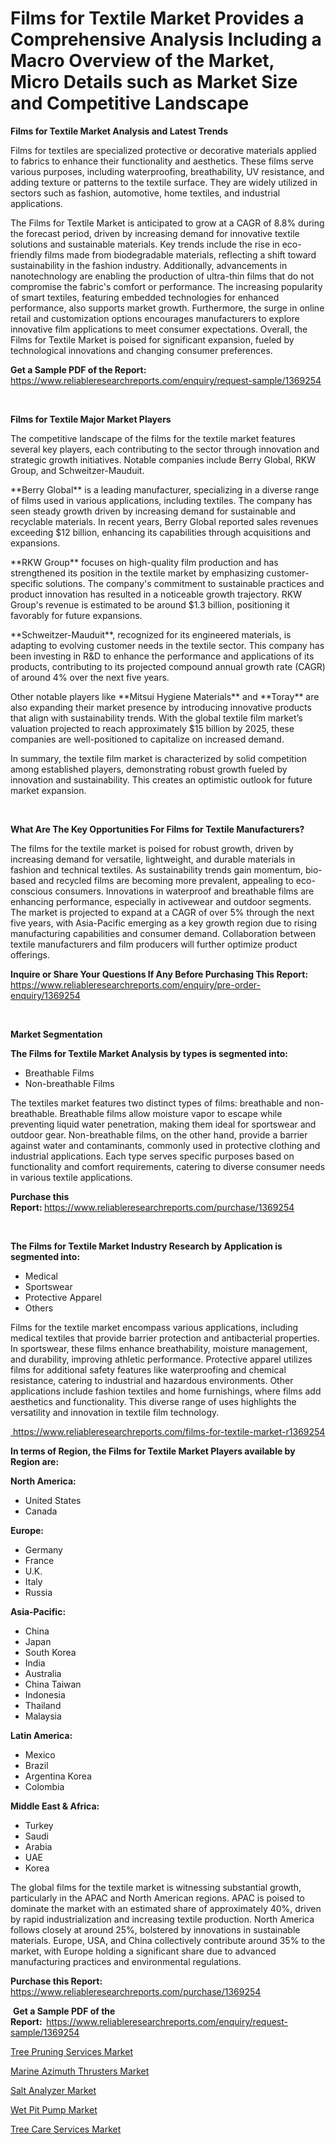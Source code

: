 <p><h1>Films for Textile Market Provides a Comprehensive Analysis Including a Macro Overview of the Market, Micro Details such as Market Size and Competitive Landscape</h1></p><p><strong>Films for Textile Market Analysis and Latest Trends</strong></p>
<p><p>Films for textiles are specialized protective or decorative materials applied to fabrics to enhance their functionality and aesthetics. These films serve various purposes, including waterproofing, breathability, UV resistance, and adding texture or patterns to the textile surface. They are widely utilized in sectors such as fashion, automotive, home textiles, and industrial applications. </p><p>The Films for Textile Market is anticipated to grow at a CAGR of 8.8% during the forecast period, driven by increasing demand for innovative textile solutions and sustainable materials. Key trends include the rise in eco-friendly films made from biodegradable materials, reflecting a shift toward sustainability in the fashion industry. Additionally, advancements in nanotechnology are enabling the production of ultra-thin films that do not compromise the fabric's comfort or performance. The increasing popularity of smart textiles, featuring embedded technologies for enhanced performance, also supports market growth. Furthermore, the surge in online retail and customization options encourages manufacturers to explore innovative film applications to meet consumer expectations. Overall, the Films for Textile Market is poised for significant expansion, fueled by technological innovations and changing consumer preferences.</p></p>
<p><strong>Get a Sample PDF of the Report:&nbsp;</strong> <a href="https://www.reliableresearchreports.com/enquiry/request-sample/1369254?utm_campaign=2641&utm_medium=2&utm_source=Github&utm_content=ia&utm_term=22032025&utm_id=films-for-textile">https://www.reliableresearchreports.com/enquiry/request-sample/1369254</a></p>
<p>&nbsp;</p>
<p><strong>Films for Textile Major Market Players</strong></p>
<p><p>The competitive landscape of the films for the textile market features several key players, each contributing to the sector through innovation and strategic growth initiatives. Notable companies include Berry Global, RKW Group, and Schweitzer-Mauduit.</p><p>**Berry Global** is a leading manufacturer, specializing in a diverse range of films used in various applications, including textiles. The company has seen steady growth driven by increasing demand for sustainable and recyclable materials. In recent years, Berry Global reported sales revenues exceeding $12 billion, enhancing its capabilities through acquisitions and expansions.</p><p>**RKW Group** focuses on high-quality film production and has strengthened its position in the textile market by emphasizing customer-specific solutions. The company's commitment to sustainable practices and product innovation has resulted in a noticeable growth trajectory. RKW Group's revenue is estimated to be around $1.3 billion, positioning it favorably for future expansions.</p><p>**Schweitzer-Mauduit**, recognized for its engineered materials, is adapting to evolving customer needs in the textile sector. This company has been investing in R&D to enhance the performance and applications of its products, contributing to its projected compound annual growth rate (CAGR) of around 4% over the next five years.</p><p>Other notable players like **Mitsui Hygiene Materials** and **Toray** are also expanding their market presence by introducing innovative products that align with sustainability trends. With the global textile film market’s valuation projected to reach approximately $15 billion by 2025, these companies are well-positioned to capitalize on increased demand.</p><p>In summary, the textile film market is characterized by solid competition among established players, demonstrating robust growth fueled by innovation and sustainability. This creates an optimistic outlook for future market expansion.</p></p>
<p>&nbsp;</p>
<p><strong>What Are The Key Opportunities For Films for Textile Manufacturers?</strong></p>
<p><p>The films for the textile market is poised for robust growth, driven by increasing demand for versatile, lightweight, and durable materials in fashion and technical textiles. As sustainability trends gain momentum, bio-based and recycled films are becoming more prevalent, appealing to eco-conscious consumers. Innovations in waterproof and breathable films are enhancing performance, especially in activewear and outdoor segments. The market is projected to expand at a CAGR of over 5% through the next five years, with Asia-Pacific emerging as a key growth region due to rising manufacturing capabilities and consumer demand. Collaboration between textile manufacturers and film producers will further optimize product offerings.</p></p>
<p><strong>Inquire or Share Your Questions If Any Before Purchasing This Report:</strong> <a href="https://www.reliableresearchreports.com/enquiry/pre-order-enquiry/1369254?utm_campaign=2641&utm_medium=2&utm_source=Github&utm_content=ia&utm_term=22032025&utm_id=films-for-textile">https://www.reliableresearchreports.com/enquiry/pre-order-enquiry/1369254</a></p>
<p>&nbsp;</p>
<p><strong>Market Segmentation</strong></p>
<p><strong>The Films for Textile Market Analysis by types is segmented into:</strong></p>
<p><ul><li>Breathable Films</li><li>Non-breathable Films</li></ul></p>
<p><p>The textiles market features two distinct types of films: breathable and non-breathable. Breathable films allow moisture vapor to escape while preventing liquid water penetration, making them ideal for sportswear and outdoor gear. Non-breathable films, on the other hand, provide a barrier against water and contaminants, commonly used in protective clothing and industrial applications. Each type serves specific purposes based on functionality and comfort requirements, catering to diverse consumer needs in various textile applications.</p></p>
<p><strong>Purchase this Report:&nbsp;</strong><a href="https://www.reliableresearchreports.com/purchase/1369254?utm_campaign=2641&utm_medium=2&utm_source=Github&utm_content=ia&utm_term=22032025&utm_id=films-for-textile">https://www.reliableresearchreports.com/purchase/1369254</a></p>
<p>&nbsp;</p>
<p><strong>The Films for Textile Market Industry Research by Application is segmented into:</strong></p>
<p><ul><li>Medical</li><li>Sportswear</li><li>Protective Apparel</li><li>Others</li></ul></p>
<p><p>Films for the textile market encompass various applications, including medical textiles that provide barrier protection and antibacterial properties. In sportswear, these films enhance breathability, moisture management, and durability, improving athletic performance. Protective apparel utilizes films for additional safety features like waterproofing and chemical resistance, catering to industrial and hazardous environments. Other applications include fashion textiles and home furnishings, where films add aesthetics and functionality. This diverse range of uses highlights the versatility and innovation in textile film technology.</p></p>
<p><a href="https://www.reliableresearchreports.com/films-for-textile-market-r1369254?utm_campaign=2641&utm_medium=2&utm_source=Github&utm_content=ia&utm_term=22032025&utm_id=films-for-textile">&nbsp;https://www.reliableresearchreports.com/films-for-textile-market-r1369254</a></p>
<p><strong>In terms of Region, the Films for Textile Market Players available by Region are:</strong></p>
<p>
    <p> <strong> North America: </strong>
        <ul>
            <li>United States</li>
            <li>Canada</li>
        </ul>
        </p> 
    <p> <strong> Europe: </strong>
        <ul>
            <li>Germany</li>
            <li>France</li>
            <li>U.K.</li>
            <li>Italy</li>
            <li>Russia</li>
        </ul>
        </p> 
    <p> <strong> Asia-Pacific: </strong>
        <ul>
            <li>China</li>
            <li>Japan</li>
            <li>South Korea</li>
            <li>India</li>
            <li>Australia</li>
            <li>China Taiwan</li>
            <li>Indonesia</li>
            <li>Thailand</li>
            <li>Malaysia</li>
        </ul>
        </p> 
    <p> <strong> Latin America: </strong>
        <ul>
            <li>Mexico</li>
            <li>Brazil</li>
            <li>Argentina Korea</li>
            <li>Colombia</li>
        </ul>
        </p> 
    <p> <strong> Middle East & Africa: </strong>
        <ul>
            <li>Turkey</li>
            <li>Saudi</li>
            <li>Arabia</li>
            <li>UAE</li>
            <li>Korea</li>
        </ul>
    </p>
    </p>
<p><p>The global films for the textile market is witnessing substantial growth, particularly in the APAC and North American regions. APAC is poised to dominate the market with an estimated share of approximately 40%, driven by rapid industrialization and increasing textile production. North America follows closely at around 25%, bolstered by innovations in sustainable materials. Europe, USA, and China collectively contribute around 35% to the market, with Europe holding a significant share due to advanced manufacturing practices and environmental regulations.</p></p>
<p><strong>Purchase this Report: </strong><a href="https://www.reliableresearchreports.com/purchase/1369254?utm_campaign=2641&utm_medium=2&utm_source=Github&utm_content=ia&utm_term=22032025&utm_id=films-for-textile">https://www.reliableresearchreports.com/purchase/1369254</a></p>
<p>&nbsp;<strong>Get a Sample PDF of the Report:&nbsp;&nbsp;</strong><a href="https://www.reliableresearchreports.com/enquiry/request-sample/1369254?utm_campaign=2641&utm_medium=2&utm_source=Github&utm_content=ia&utm_term=22032025&utm_id=films-for-textile">https://www.reliableresearchreports.com/enquiry/request-sample/1369254</a></p>
<p><strong></strong></p>
<p><p><a href="https://www.linkedin.com/pulse/market-growth-revenue-projections-tree-pruning-services-industry-l2phf?utm_campaign=2641&utm_medium=2&utm_source=Github&utm_content=ia&utm_term=22032025&utm_id=films-for-textile">Tree Pruning Services Market</a></p><p><a href="https://github.com/rushanday/Market-Research-Report-List-1/blob/main/marine-azimuth-thrusters-market.md?utm_campaign=2641&utm_medium=2&utm_source=Github&utm_content=ia&utm_term=22032025&utm_id=films-for-textile">Marine Azimuth Thrusters Market</a></p><p><a href="https://www.linkedin.com/pulse/salt-analyzer-market-overview-2025-2032-projected-44-cagr-ilplf?utm_campaign=2641&utm_medium=2&utm_source=Github&utm_content=ia&utm_term=22032025&utm_id=films-for-textile">Salt Analyzer Market</a></p><p><a href="https://www.linkedin.com/pulse/wet-pit-pump-market-highlights-industry-growth-57-cagr-9zv6f?utm_campaign=2641&utm_medium=2&utm_source=Github&utm_content=ia&utm_term=22032025&utm_id=films-for-textile">Wet Pit Pump Market</a></p><p><a href="https://www.linkedin.com/pulse/revenue-demand-tree-care-services-market-projected-95-cagr-nwlef?utm_campaign=2641&utm_medium=2&utm_source=Github&utm_content=ia&utm_term=22032025&utm_id=films-for-textile">Tree Care Services Market</a></p></p>